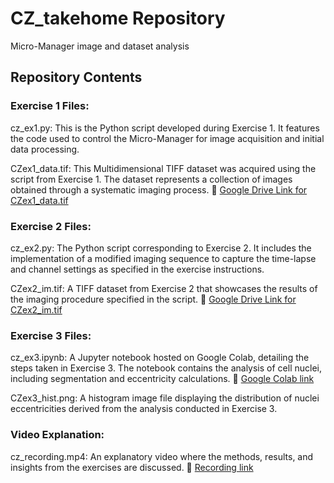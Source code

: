# CZ_takehome Repository
Micro-Manager image and dataset analysis

## Repository Contents
### Exercise 1 Files:
cz_ex1.py:
This is the Python script developed during Exercise 1. It features the code used to control the Micro-Manager for image acquisition and initial data processing.

CZex1_data.tif:
This Multidimensional TIFF dataset was acquired using the script from Exercise 1. The dataset represents a collection of images obtained through a systematic imaging process.
🔗 [Google Drive Link for CZex1_data.tif](https://drive.google.com/drive/folders/1uy-k-RDoUi-u9MLXJGLyUbjw7NurE3nx)

### Exercise 2 Files:
cz_ex2.py:
The Python script corresponding to Exercise 2. It includes the implementation of a modified imaging sequence to capture the time-lapse and channel settings as specified in the exercise instructions.

CZex2_im.tif:
A TIFF dataset from Exercise 2 that showcases the results of the imaging procedure specified in the script.
🔗 [Google Drive Link for CZex2_im.tif](https://drive.google.com/drive/folders/1uy-k-RDoUi-u9MLXJGLyUbjw7NurE3nx?usp=sharing)

### Exercise 3 Files:
cz_ex3.ipynb:
A Jupyter notebook hosted on Google Colab, detailing the steps taken in Exercise 3. The notebook contains the analysis of cell nuclei, including segmentation and eccentricity calculations.
📓 [Google Colab link](https://colab.research.google.com/drive/1zpzAmC8jcAqVlQibkMU_32GYUgcRnXQg?usp=sharing)

CZex3_hist.png:
A histogram image file displaying the distribution of nuclei eccentricities derived from the analysis conducted in Exercise 3.

### Video Explanation:
cz_recording.mp4:
An explanatory video where the methods, results, and insights from the exercises are discussed.
🔗 [Recording link](https://drive.google.com/drive/folders/1uy-k-RDoUi-u9MLXJGLyUbjw7NurE3nx?usp=sharing)
